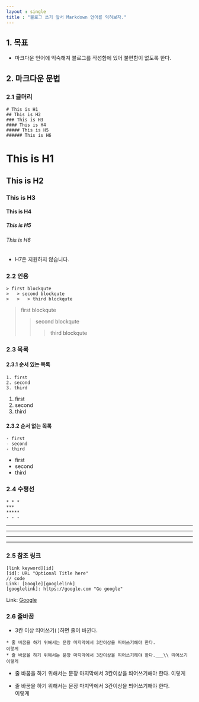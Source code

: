 ```yaml
---
layout : single
title : "블로그 쓰기 앞서 Markdown 언어를 익혀보자."
---
```


## 1. 목표
- 마크다운 언어에 익숙해져 블로그를 작성함에 있어 불편함이 없도록 한다.

## 2. 마크다운 문법

### 2.1 글머리
~~~
# This is H1
## This is H2
### This is H3
#### This is H4
##### This is H5
###### This is H6
~~~
# This is H1
## This is H2
### This is H3
#### This is H4
##### This is H5
###### This is H6
- H7은 지원하지 않습니다.

### 2.2 인용
~~~
> first blockqute
>   > second blockqute
>   >   > third blockqute
~~~
> first blockqute
>   > second blockqute
>   >   > third blockqute

### 2.3 목록
#### 2.3.1 순서 있는 목록
```
1. first
2. second
3. third
```
1. first
2. second
3. third

#### 2.3.2 순서 없는 목록 
```
- first
- second
- third
```
- first
- second
- third

### 2.4 수평선
```
* * *
***
*****
- - -
```
* * *
***
*****
- - -

### 2.5 참조 링크
```
[link keyword][id]
[id]: URL "Optional Title here"
// code
Link: [Google][googlelink]
[googlelink]: https://google.com "Go google"
```
Link: [Google][googlelink] 

[googlelink]: https://google.com "Go google"

### 2.6 줄바꿈
- 3칸 이상 띄어쓰기(   )하면 줄이 바뀐다.
```
* 줄 바꿈을 하기 위해서는 문장 마지막에서 3칸이상을 띄어쓰기해야 한다. 
이렇게
* 줄 바꿈을 하기 위해서는 문장 마지막에서 3칸이상을 띄어쓰기해야 한다.___\\ 띄어쓰기
이렇게
```
* 줄 바꿈을 하기 위해서는 문장 마지막에서 3칸이상을 띄어쓰기해야 한다.
  이렇게

* 줄 바꿈을 하기 위해서는 문장 마지막에서 3칸이상을 띄어쓰기해야 한다.   
  이렇게

